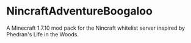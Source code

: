NincraftAdventureBoogaloo
=========================

A Minecraft 1.7.10 mod pack for the Nincraft whitelist server inspired by Phedran's Life in the Woods.
